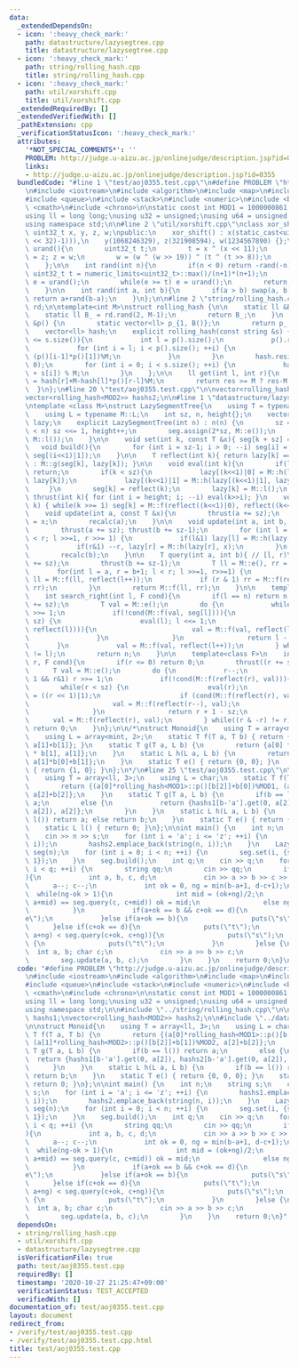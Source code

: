 ```yaml
---
data:
  _extendedDependsOn:
  - icon: ':heavy_check_mark:'
    path: datastructure/lazysegtree.cpp
    title: datastructure/lazysegtree.cpp
  - icon: ':heavy_check_mark:'
    path: string/rolling_hash.cpp
    title: string/rolling_hash.cpp
  - icon: ':heavy_check_mark:'
    path: util/xorshift.cpp
    title: util/xorshift.cpp
  _extendedRequiredBy: []
  _extendedVerifiedWith: []
  _pathExtension: cpp
  _verificationStatusIcon: ':heavy_check_mark:'
  attributes:
    '*NOT_SPECIAL_COMMENTS*': ''
    PROBLEM: http://judge.u-aizu.ac.jp/onlinejudge/description.jsp?id=0355
    links:
    - http://judge.u-aizu.ac.jp/onlinejudge/description.jsp?id=0355
  bundledCode: "#line 1 \"test/aoj0355.test.cpp\"\n#define PROBLEM \"http://judge.u-aizu.ac.jp/onlinejudge/description.jsp?id=0355\"\
    \n#include <iostream>\n#include <algorithm>\n#include <map>\n#include <set>\n\
    #include <queue>\n#include <stack>\n#include <numeric>\n#include <bitset>\n#include\
    \ <cmath>\n#include <chrono>\n\nstatic const int MOD1 = 1000000861, MOD2 = 1000000933;\n\
    using ll = long long;\nusing u32 = unsigned;\nusing u64 = unsigned long long;\n\
    using namespace std;\n\n#line 2 \"util/xorshift.cpp\"\nclass xor_shift {\n   \
    \ uint32_t x, y, z, w;\npublic:\n    xor_shift() : x(static_cast<uint32_t>((chrono::system_clock::now().time_since_epoch().count())&((1LL\
    \ << 32)-1))),\n    y(1068246329), z(321908594), w(1234567890) {};\n\n    uint32_t\
    \ urand(){\n        uint32_t t;\n        t = x ^ (x << 11);\n        x = y; y\
    \ = z; z = w;\n        w = (w ^ (w >> 19)) ^ (t ^ (t >> 8));\n        return w;\n\
    \    };\n\n    int rand(int n){\n        if(n < 0) return -rand(-n);\n       \
    \ uint32_t t = numeric_limits<uint32_t>::max()/(n+1)*(n+1);\n        uint32_t\
    \ e = urand();\n        while(e >= t) e = urand();\n        return static_cast<int>(e%(n+1));\n\
    \    }\n\n    int rand(int a, int b){\n        if(a > b) swap(a, b);\n       \
    \ return a+rand(b-a);\n    }\n};\n\n#line 2 \"string/rolling_hash.cpp\"\nxor_shift\
    \ rd;\n\ntemplate<int M>\nstruct rolling_hash {\n\n    static ll &B() {\n    \
    \    static ll B_ = rd.rand(2, M-1);\n        return B_;\n    }\n    static vector<ll>\
    \ &p() {\n        static vector<ll> p_{1, B()};\n        return p_;\n    }\n\n\
    \    vector<ll> hash;\n    explicit rolling_hash(const string &s) {\n        if(p().size()\
    \ <= s.size()){\n            int l = p().size();\n            p().resize(s.size()+1);\n\
    \            for (int i = l; i < p().size(); ++i) {\n                p()[i] =\
    \ (p()[i-1]*p()[1])%M;\n            }\n        }\n        hash.resize(s.size()+1,\
    \ 0);\n        for (int i = 0; i < s.size(); ++i) {\n            hash[i+1] = (hash[i]*B()\
    \ + s[i]) % M;\n        }\n    };\n\n    ll get(int l, int r){\n        ll res\
    \ = hash[r]+M-hash[l]*p()[r-l]%M;\n        return res >= M ? res-M : res;\n  \
    \  }\n};\n#line 20 \"test/aoj0355.test.cpp\"\n\nvector<rolling_hash<MOD1>> hashs1;\n\
    vector<rolling_hash<MOD2>> hashs2;\n\n#line 1 \"datastructure/lazysegtree.cpp\"\
    \ntemplate <class M>\nstruct LazySegmentTree{\n    using T = typename M::T;\n\
    \    using L = typename M::L;\n    int sz, n, height{};\n    vector<T> seg; vector<L>\
    \ lazy;\n    explicit LazySegmentTree(int n) : n(n) {\n        sz = 1; while(sz\
    \ < n) sz <<= 1, height++;\n        seg.assign(2*sz, M::e());\n        lazy.assign(2*sz,\
    \ M::l());\n    }\n\n    void set(int k, const T &x){ seg[k + sz] = x; }\n\n \
    \   void build(){\n        for (int i = sz-1; i > 0; --i) seg[i] = M::f(seg[i<<1],\
    \ seg[(i<<1)|1]);\n    }\n\n    T reflect(int k){ return lazy[k] == M::l() ? seg[k]\
    \ : M::g(seg[k], lazy[k]); }\n\n    void eval(int k){\n        if(lazy[k] == M::l())\
    \ return;\n        if(k < sz){\n            lazy[(k<<1)|0] = M::h(lazy[(k<<1)|0],\
    \ lazy[k]);\n            lazy[(k<<1)|1] = M::h(lazy[(k<<1)|1], lazy[k]);\n   \
    \     }\n        seg[k] = reflect(k);\n        lazy[k] = M::l();\n    }\n    void\
    \ thrust(int k){ for (int i = height; i; --i) eval(k>>i); }\n    void recalc(int\
    \ k) { while(k >>= 1) seg[k] = M::f(reflect((k<<1)|0), reflect((k<<1)|1));}\n\n\
    \    void update(int a, const T &x){\n        thrust(a += sz);\n        seg[a]\
    \ = x;\n        recalc(a);\n    }\n\n    void update(int a, int b, const L &x){\n\
    \        thrust(a += sz); thrust(b += sz-1);\n        for (int l = a, r = b+1;l\
    \ < r; l >>=1, r >>= 1) {\n            if(l&1) lazy[l] = M::h(lazy[l], x), l++;\n\
    \            if(r&1) --r, lazy[r] = M::h(lazy[r], x);\n        }\n        recalc(a);\n\
    \        recalc(b);\n    }\n\n    T query(int a, int b){ // [l, r)\n        thrust(a\
    \ += sz);\n        thrust(b += sz-1);\n        T ll = M::e(), rr = M::e();\n \
    \       for(int l = a, r = b+1; l < r; l >>=1, r>>=1) {\n            if (l & 1)\
    \ ll = M::f(ll, reflect(l++));\n            if (r & 1) rr = M::f(reflect(--r),\
    \ rr);\n        }\n        return M::f(ll, rr);\n    }\n\n    template<class F>\n\
    \    int search_right(int l, F cond){\n        if(l == n) return n;\n        thrust(l\
    \ += sz);\n        T val = M::e();\n        do {\n            while(!(l&1)) l\
    \ >>= 1;\n            if(!cond(M::f(val, seg[l]))){\n                while(l <\
    \ sz) {\n                    eval(l); l <<= 1;\n                    if (cond(M::f(val,\
    \ reflect(l)))){\n                        val = M::f(val, reflect(l++));\n   \
    \                 }\n                }\n                return l - sz;\n     \
    \       }\n            val = M::f(val, reflect(l++));\n        } while((l & -l)\
    \ != l);\n        return n;\n    }\n\n    template<class F>\n    int search_left(int\
    \ r, F cond){\n        if(r <= 0) return 0;\n        thrust((r += sz)-1);\n  \
    \      T val = M::e();\n        do {\n            r--;\n            while(r >\
    \ 1 && r&1) r >>= 1;\n            if(!cond(M::f(reflect(r), val))){\n        \
    \        while(r < sz) {\n                    eval(r);\n                    r\
    \ = ((r << 1)|1);\n                    if (cond(M::f(reflect(r), val))){\n   \
    \                     val = M::f(reflect(r--), val);\n                    }\n\
    \                }\n                return r + 1 - sz;\n            }\n      \
    \      val = M::f(reflect(r), val);\n        } while((r & -r) != r);\n       \
    \ return 0;\n    }\n};\n\n/*\nstruct Monoid{\n    using T = array<mint, 2>;\n\
    \    using L = array<mint, 2>;\n    static T f(T a, T b) { return {a[0]+b[0],\
    \ a[1]+b[1]}; }\n    static T g(T a, L b) {\n        return {a[0] * b[0] + a[1]\
    \ * b[1], a[1]};\n    }\n    static L h(L a, L b) {\n        return {a[0]*b[0],\
    \ a[1]*b[0]+b[1]};\n    }\n    static T e() { return {0, 0}; }\n    static L l()\
    \ { return {1, 0}; }\n};\n*/\n#line 25 \"test/aoj0355.test.cpp\"\n\nstruct Monoid{\n\
    \    using T = array<ll, 3>;\n    using L = char;\n    static T f(T a, T b) {\n\
    \        return {(a[0]*rolling_hash<MOD1>::p()[b[2]]+b[0])%MOD1, (a[1]*rolling_hash<MOD2>::p()[b[2]]+b[1])%MOD2,\
    \ a[2]+b[2]};\n    }\n    static T g(T a, L b) {\n        if(b == l()) return\
    \ a;\n        else {\n            return {hashs1[b-'a'].get(0, a[2]), hashs2[b-'a'].get(0,\
    \ a[2]), a[2]};\n        }\n    }\n    static L h(L a, L b) {\n        if(b ==\
    \ l()) return a; else return b;\n    }\n    static T e() { return {0, 0, 0}; }\n\
    \    static L l() { return 0; }\n};\n\nint main() {\n    int n;\n    string s;\n\
    \    cin >> n >> s;\n    for (int i = 'a'; i <= 'z'; ++i) {\n        hashs1.emplace_back(string(n,\
    \ i));\n        hashs2.emplace_back(string(n, i));\n    }\n    LazySegmentTree<Monoid>\
    \ seg(n);\n    for (int i = 0; i < n; ++i) {\n        seg.set(i, {s[i], s[i],\
    \ 1});\n    }\n    seg.build();\n    int q;\n    cin >> q;\n    for (int i = 0;\
    \ i < q; ++i) {\n        string qq;\n        cin >> qq;\n        if(qq == \"comp\"\
    ){\n            int a, b, c, d;\n            cin >> a >> b >> c >> d;\n      \
    \      a--; c--;\n            int ok = 0, ng = min(b-a+1, d-c+1);\n          \
    \  while(ng-ok > 1){\n                int mid = (ok+ng)/2;\n                if(seg.query(a,\
    \ a+mid) == seg.query(c, c+mid)) ok = mid;\n                else ng = mid;\n \
    \           }\n            if(a+ok == b && c+ok == d){\n                puts(\"\
    e\");\n            }else if(a+ok == b){\n                puts(\"s\");\n      \
    \      }else if(c+ok == d){\n                puts(\"t\");\n            }else if(seg.query(a+ok,\
    \ a+ng) < seg.query(c+ok, c+ng)){\n                puts(\"s\");\n            }else\
    \ {\n                puts(\"t\");\n            }\n        }else {\n          \
    \  int a, b; char c;\n            cin >> a >> b >> c;\n            a--;\n    \
    \        seg.update(a, b, c);\n        }\n    }\n    return 0;\n}\n"
  code: "#define PROBLEM \"http://judge.u-aizu.ac.jp/onlinejudge/description.jsp?id=0355\"\
    \n#include <iostream>\n#include <algorithm>\n#include <map>\n#include <set>\n\
    #include <queue>\n#include <stack>\n#include <numeric>\n#include <bitset>\n#include\
    \ <cmath>\n#include <chrono>\n\nstatic const int MOD1 = 1000000861, MOD2 = 1000000933;\n\
    using ll = long long;\nusing u32 = unsigned;\nusing u64 = unsigned long long;\n\
    using namespace std;\n\n#include \"../string/rolling_hash.cpp\"\n\nvector<rolling_hash<MOD1>>\
    \ hashs1;\nvector<rolling_hash<MOD2>> hashs2;\n\n#include \"../datastructure/lazysegtree.cpp\"\
    \n\nstruct Monoid{\n    using T = array<ll, 3>;\n    using L = char;\n    static\
    \ T f(T a, T b) {\n        return {(a[0]*rolling_hash<MOD1>::p()[b[2]]+b[0])%MOD1,\
    \ (a[1]*rolling_hash<MOD2>::p()[b[2]]+b[1])%MOD2, a[2]+b[2]};\n    }\n    static\
    \ T g(T a, L b) {\n        if(b == l()) return a;\n        else {\n          \
    \  return {hashs1[b-'a'].get(0, a[2]), hashs2[b-'a'].get(0, a[2]), a[2]};\n  \
    \      }\n    }\n    static L h(L a, L b) {\n        if(b == l()) return a; else\
    \ return b;\n    }\n    static T e() { return {0, 0, 0}; }\n    static L l() {\
    \ return 0; }\n};\n\nint main() {\n    int n;\n    string s;\n    cin >> n >>\
    \ s;\n    for (int i = 'a'; i <= 'z'; ++i) {\n        hashs1.emplace_back(string(n,\
    \ i));\n        hashs2.emplace_back(string(n, i));\n    }\n    LazySegmentTree<Monoid>\
    \ seg(n);\n    for (int i = 0; i < n; ++i) {\n        seg.set(i, {s[i], s[i],\
    \ 1});\n    }\n    seg.build();\n    int q;\n    cin >> q;\n    for (int i = 0;\
    \ i < q; ++i) {\n        string qq;\n        cin >> qq;\n        if(qq == \"comp\"\
    ){\n            int a, b, c, d;\n            cin >> a >> b >> c >> d;\n      \
    \      a--; c--;\n            int ok = 0, ng = min(b-a+1, d-c+1);\n          \
    \  while(ng-ok > 1){\n                int mid = (ok+ng)/2;\n                if(seg.query(a,\
    \ a+mid) == seg.query(c, c+mid)) ok = mid;\n                else ng = mid;\n \
    \           }\n            if(a+ok == b && c+ok == d){\n                puts(\"\
    e\");\n            }else if(a+ok == b){\n                puts(\"s\");\n      \
    \      }else if(c+ok == d){\n                puts(\"t\");\n            }else if(seg.query(a+ok,\
    \ a+ng) < seg.query(c+ok, c+ng)){\n                puts(\"s\");\n            }else\
    \ {\n                puts(\"t\");\n            }\n        }else {\n          \
    \  int a, b; char c;\n            cin >> a >> b >> c;\n            a--;\n    \
    \        seg.update(a, b, c);\n        }\n    }\n    return 0;\n}"
  dependsOn:
  - string/rolling_hash.cpp
  - util/xorshift.cpp
  - datastructure/lazysegtree.cpp
  isVerificationFile: true
  path: test/aoj0355.test.cpp
  requiredBy: []
  timestamp: '2020-10-27 21:25:47+09:00'
  verificationStatus: TEST_ACCEPTED
  verifiedWith: []
documentation_of: test/aoj0355.test.cpp
layout: document
redirect_from:
- /verify/test/aoj0355.test.cpp
- /verify/test/aoj0355.test.cpp.html
title: test/aoj0355.test.cpp
---
```


